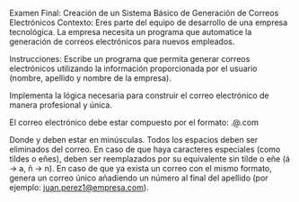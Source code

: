 Examen Final: Creación de un Sistema Básico de Generación de Correos Electrónicos
Contexto:
Eres parte del equipo de desarrollo de una empresa tecnológica. 
La empresa necesita un programa que automatice la generación de correos electrónicos 
para nuevos empleados.

Instrucciones:
Escribe un programa que permita generar correos electrónicos utilizando la información 
proporcionada por el usuario 
(nombre, apellido y nombre de la empresa).

Implementa la lógica necesaria para construir el correo electrónico de manera profesional y única.

El correo electrónico debe estar compuesto por el formato:
<nombre>.<apellido>@<empresa>.com

Donde <nombre> y <apellido> deben estar en minúsculas.
Todos los espacios deben ser eliminados del correo.
En caso de que haya caracteres especiales (como tildes o eñes), 
deben ser reemplazados por su equivalente sin tilde o eñe (á → a, ñ → n).
En caso de que ya exista un correo con el mismo formato, 
genera un correo único añadiendo un número al final del apellido 
(por ejemplo: juan.perez1@empresa.com).